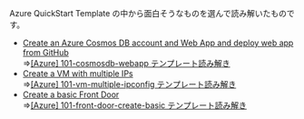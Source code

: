 Azure QuickStart Template の中から面白そうなものを選んで読み解いたものです。

* [Create an Azure Cosmos DB account and Web App and deploy web app from GitHub](https://github.com/Azure/azure-quickstart-templates/tree/master/101-cosmosdb-webapp)  
⇒[[Azure] 101-cosmosdb-webapp テンプレート読み解き](https://zenn.dev/08thse/articles/03-qt-read-101-cosmosdb-webapp)
* [Create a VM with multiple IPs](https://github.com/Azure/azure-quickstart-templates/tree/master/101-vm-multiple-ipconfig)  
⇒[[Azure] 101-vm-multiple-ipconfig テンプレート読み解き](https://zenn.dev/08thse/articles/05-qt-read-101-vm-multiple-ipconfig)
* [Create a basic Front Door](https://github.com/Azure/azure-quickstart-templates/tree/master/101-front-door-create-basic)  
⇒[[Azure] 101-front-door-create-basic テンプレート読み解き](https://zenn.dev/08thse/articles/06-qt-read-101-front-door-create-basic)